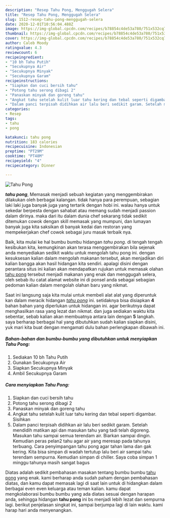 ```yaml
---
description: "Resep Tahu Pong, Menggugah Selera"
title: "Resep Tahu Pong, Menggugah Selera"
slug: 1512-resep-tahu-pong-menggugah-selera
date: 2020-12-01T10:56:04.488Z
image: https://img-global.cpcdn.com/recipes/b78854c4de53a780/751x532cq70/tahu-pong-foto-resep-utama.jpg
thumbnail: https://img-global.cpcdn.com/recipes/b78854c4de53a780/751x532cq70/tahu-pong-foto-resep-utama.jpg
cover: https://img-global.cpcdn.com/recipes/b78854c4de53a780/751x532cq70/tahu-pong-foto-resep-utama.jpg
author: Caleb Moody
ratingvalue: 4.3
reviewcount: 6
recipeingredient:
- "10 bh Tahu Putih"
- "Secukupnya Air"
- "Secukupnya Minyak"
- "Secukupnya Garam"
recipeinstructions:
- "Siapkan dan cuci bersih tahu"
- "Potong tahu serong dibagi 2"
- "Panaskan minyak dan goreng tahu"
- "Angkat tahu setelah kulit luar tahu kering dan tebal seperti digambar. Sisihkan"
- "Dalam panci terpisah didihkan air lalu beri sedikit garam. Setelah mendidih matikan api dan masukan tahu yang tadi telah digoreng. Masukan tahu sampai semua terendam air. Biarkan sampai dingin. Kemudian peras pelan2 tahu agar air yang meresap pada tahunya terbuang. Cara penyimpangan tahu pong agar tahan lama dan gak kering. Kita bisa simpan di wadah tertutup lalu beri air sampai tahu terendam sempurna. Kemudian simpan di chiller. Saya coba simpan 1 minggu tahunya masih sangat bagus"
categories:
- Resep
tags:
- tahu
- pong

katakunci: tahu pong 
nutrition: 183 calories
recipecuisine: Indonesian
preptime: "PT29M"
cooktime: "PT48M"
recipeyield: "4"
recipecategory: Dinner

---
```



![Tahu Pong](https://img-global.cpcdn.com/recipes/b78854c4de53a780/751x532cq70/tahu-pong-foto-resep-utama.jpg)

<b><i>tahu pong</i></b>, Memasak menjadi sebuah kegiatan yang menggembirakan dilakukan oleh berbagai kalangan. tidak hanya para perempuan, sebagian laki laki juga banyak juga yang tertarik dengan hobi ini. walau hanya untuk sekedar berpesta dengan sahabat atau memang sudah menjadi passion dalam dirinya. maka dari itu dalam dunia chef sekarang tidak sedikit ditemukan cowok dengan skill memasak yang mumpuni, dan lumayan banyak juga kita saksikan di banyak kedai dan restoran yang mempekerjakan chef cowok sebagai juru masak terbaik nya.



Baik, kita mulai ke hal bumbu bumbu hidangan <i>tahu pong</i>. di tengah tengah kesibukan kita, kemungkinan akan terasa menggembirakan bila sejenak anda menyediakan sedikit waktu untuk mengolah tahu pong ini. dengan kesuksesan kalian dalam mengolah makanan tersebut, akan menjadikan diri kalian bangga akan hasil hidangan kita sendiri. apalagi disini dengan perantara situs ini kalian akan mendapatkan rujukan untuk memasak olahan <u>tahu pong</u> tersebut menjadi makanan yang enak dan menggugah selera, oleh sebab itu catat alamat website ini di ponsel anda sebagai sebagian pedoman kalian dalam mengolah olahan baru yang nikmat.


Saat ini langsung saja kita mulai untuk membeli alat alat yang diperuntuk kan dalam meracik hidangan <u><i>tahu pong</i></u> ini. setidaknya bisa disiapkan <b>4</b> bahan bahan yang diperlukan untuk hidangan ini. agar berikutnya dapat menghasilkan rasa yang lezat dan nikmat. dan juga sediakan waktu kita sebentar, sebab kalian akan membuatnya antara lain dengan <b>5</b> langkah. saya berharap berbagai hal yang dibutuhkan sudah kalian siapkan disini, yuk mari kita buat dengan mengamati dulu bahan perlengkapan dibawah ini.

<!--inarticleads1-->

##### Bahan-bahan dan bumbu-bumbu yang dibutuhkan untuk menyiapkan Tahu Pong:

1. Sediakan 10 bh Tahu Putih
1. Gunakan Secukupnya Air
1. Siapkan Secukupnya Minyak
1. Ambil Secukupnya Garam




<!--inarticleads2-->

##### Cara menyiapkan Tahu Pong:

1. Siapkan dan cuci bersih tahu
1. Potong tahu serong dibagi 2
1. Panaskan minyak dan goreng tahu
1. Angkat tahu setelah kulit luar tahu kering dan tebal seperti digambar. Sisihkan
1. Dalam panci terpisah didihkan air lalu beri sedikit garam. Setelah mendidih matikan api dan masukan tahu yang tadi telah digoreng. Masukan tahu sampai semua terendam air. Biarkan sampai dingin. Kemudian peras pelan2 tahu agar air yang meresap pada tahunya terbuang. Cara penyimpangan tahu pong agar tahan lama dan gak kering. Kita bisa simpan di wadah tertutup lalu beri air sampai tahu terendam sempurna. Kemudian simpan di chiller. Saya coba simpan 1 minggu tahunya masih sangat bagus




Diatas adalah sedikit pembahasan masakan tentang bumbu bumbu <u>tahu pong</u> yang enak. kami berharap anda sudah paham dengan pembahasan diatas, dan kamu dapat memasak lagi di saat lain untuk di hidangkan dalam berbagai even even keluarga atau teman kalian. kamu dapat mengkolaborasi bumbu bumbu yang ada diatas sesuai dengan harapan anda, sehingga hidangan <b>tahu pong</b> ini bs menjadi lebih lezat dan sempurna lagi. berikut penjelasan singkat ini, sampai berjumpa lagi di lain waktu. kami harap hari anda menyenangkan.
